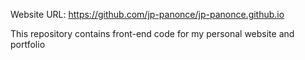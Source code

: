 Website URL: https://github.com/jp-panonce/jp-panonce.github.io

This repository contains front-end code for my personal website and portfolio
